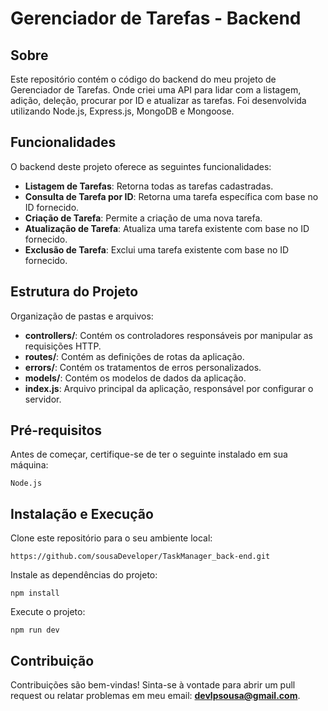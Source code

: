 # Gerenciador de Tarefas - Backend

## Sobre

Este repositório contém o código do backend do meu projeto de Gerenciador de Tarefas. Onde criei uma API para lidar com a listagem, adição, deleção, procurar por ID e atualizar as tarefas. Foi desenvolvida utilizando Node.js, Express.js, MongoDB e Mongoose.

## Funcionalidades

O backend deste projeto oferece as seguintes funcionalidades:

- **Listagem de Tarefas**: Retorna todas as tarefas cadastradas.
- **Consulta de Tarefa por ID**: Retorna uma tarefa específica com base no ID fornecido.
- **Criação de Tarefa**: Permite a criação de uma nova tarefa.
- **Atualização de Tarefa**: Atualiza uma tarefa existente com base no ID fornecido.
- **Exclusão de Tarefa**: Exclui uma tarefa existente com base no ID fornecido.

## Estrutura do Projeto

Organização de pastas e arquivos:

- **controllers/**: Contém os controladores responsáveis por manipular as requisições HTTP.
- **routes/**: Contém as definições de rotas da aplicação.
- **errors/**: Contém os tratamentos de erros personalizados.
- **models/**: Contém os modelos de dados da aplicação.
- **index.js**: Arquivo principal da aplicação, responsável por configurar o servidor.

## Pré-requisitos

Antes de começar, certifique-se de ter o seguinte instalado em sua máquina:

`Node.js`

## Instalação e Execução

Clone este repositório para o seu ambiente local:

`https://github.com/sousaDeveloper/TaskManager_back-end.git`

Instale as dependências do projeto:

`npm install`

Execute o projeto:

`npm run dev`

## Contribuição

Contribuições são bem-vindas! Sinta-se à vontade para abrir um pull request ou relatar problemas em meu email: **devlpsousa@gmail.com**.
